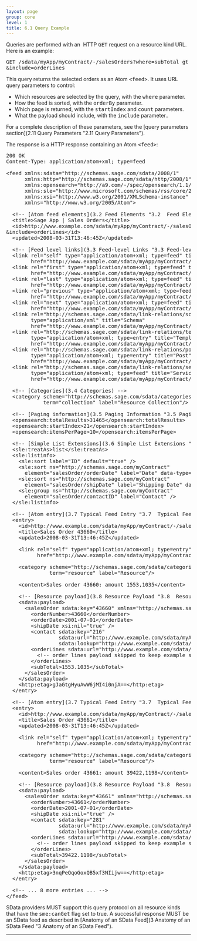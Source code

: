 ```yaml
---
layout: page
group: core
level: 1
title: 6.1 Query Example
---
```


Queries are performed with an&nbsp; HTTP <tt>GET</tt> request on a resource kind
URL. Here is an example:

<pre>GET /sdata/myApp/myContract/-/salesOrders?where=subTotal gt 1500.0&amp;orderBy=orderDate desc&amp;startIndex=21&amp;count=10
&amp;include=orderLines</pre>

This query returns the selected orders as an Atom <tt>&lt;feed&gt;</tt>. It
uses URL query parameters to control:

*   Which resources are selected by the query, with the <tt>where</tt>
parameter.
*   How the feed is sorted, with the <tt>orderBy</tt> parameter.
*   Which page is returned, with the <tt>startIndex</tt> and <tt>count</tt>
parameters.
*   What the payload should include, with the <tt>include</tt> parameter..

For a complete description of these parameters, see the
[query parameters section](2.11 Query Parameters "2.11  Query Parameters").

The response is a HTTP response containing an Atom <tt>&lt;feed&gt;</tt>:

<pre>200 OK
Content-Type: application/atom+xml; type=feed

&lt;feed xmlns:sdata="http://schemas.sage.com/sdata/2008/1" 
      xmlns:http="http://schemas.sage.com/sdata/http/2008/1" 
&nbsp;&nbsp;&nbsp;&nbsp;&nbsp; xmlns:opensearch="http://a9.com/-/spec/opensearch/1.1/"
      xmlns:sle="http://www.microsoft.com/schemas/rss/core/2005" 
      xmlns:xsi="http://www.w3.org/2001/XMLSchema-instance"
&nbsp;&nbsp;&nbsp;&nbsp;&nbsp; xmlns="http://www.w3.org/2005/Atom"&gt;

  &lt;!-- [Atom feed elements](3.2 Feed Elements "3.2  Feed Elements") --&gt;
&nbsp; &lt;title&gt;Sage App | Sales Orders&lt;/title&gt;
&nbsp; &lt;id&gt;http://www.example.com/sdata/myApp/myContract/-/salesOrders?where=subTotal gt 1500.0&amp;orderBy=orderDate desc&amp;startIndex=21&amp;count=10
&amp;include=orderLines&lt;/id&gt;
&nbsp; &lt;updated&gt;2008-03-31T13:46:45Z&lt;/updated&gt;

  &lt;!-- [Feed level links](3.3 Feed-level Links "3.3 Feed-level Links") --&gt;
  &lt;link rel="self" type="application/atom+xml; type=feed" title="Refresh" 
&nbsp;&nbsp;&nbsp;&nbsp;&nbsp;&nbsp;&nbsp; href="http://www.example.com/sdata/myApp/myContract/-/salesOrders" /&gt;
&nbsp; &lt;link rel="first" type="application/atom+xml; type=feed" title="First Page" 
&nbsp;&nbsp;&nbsp;&nbsp;&nbsp;&nbsp;&nbsp; href="http://www.example.com/sdata/myApp/myContract/-/salesOrders?startIndex=21&amp;amp;count=10" /&gt;
&nbsp; &lt;link rel="last" type="application/atom+xml; type=feed" title="Last Page" 
&nbsp;&nbsp;&nbsp;&nbsp;&nbsp;&nbsp;&nbsp; href="http://www.example.com/sdata/myApp/myContract/-/salesOrders?startIndex=31461&amp;amp;count=10" /&gt;
&nbsp; &lt;link rel="previous" type="application/atom+xml; type=feed" title="Previous Page" 
&nbsp;&nbsp;&nbsp;&nbsp;&nbsp;&nbsp;&nbsp; href="http://www.example.com/sdata/myApp/myContract/-/salesOrders?startIndex=11&amp;amp;count=10" /&gt;
&nbsp; &lt;link rel="next" type="application/atom+xml; type=feed" title="Next Page" 
&nbsp;&nbsp;&nbsp;&nbsp;&nbsp;&nbsp;&nbsp; href="http://www.example.com/sdata/myApp/myContract/-/salesOrders?startIndex=31&amp;amp;count=10" /&gt;
&nbsp; &lt;link rel="http://schemas.sage.com/sdata/link-relations/schema" 
&nbsp;&nbsp;&nbsp;&nbsp;&nbsp;&nbsp;&nbsp; type="application/xml" title="Schema" 
&nbsp;&nbsp;&nbsp;&nbsp;&nbsp;&nbsp;&nbsp; href="http://www.example.com/sdata/myApp/myContract/-/salesOrders/$schema?version=5" /&gt;
&nbsp; &lt;link rel="http://schemas.sage.com/sdata/link-relations/template" 
&nbsp;&nbsp;&nbsp;&nbsp;&nbsp;&nbsp;&nbsp; type="application/atom+xml; type=entry" title="Template" 
&nbsp;&nbsp;&nbsp;&nbsp;&nbsp;&nbsp;&nbsp; href="http://www.example.com/sdata/myApp/myContract/-/salesOrders/$template" /&gt;
&nbsp; &lt;link rel="http://schemas.sage.com/sdata/link-relations/post" 
&nbsp;&nbsp;&nbsp;&nbsp;&nbsp;&nbsp;&nbsp; type="application/atom+xml; type=entry" title="Post" 
&nbsp;&nbsp;&nbsp;&nbsp;&nbsp;&nbsp;&nbsp; href="http://www.example.com/sdata/myApp/myContract/-/salesOrders" /&gt;
&nbsp; &lt;link rel="http://schemas.sage.com/sdata/link-relations/service" 
&nbsp;&nbsp;&nbsp;&nbsp;&nbsp;&nbsp;&nbsp; type="application/atom+xml; type=feed" title="Service" 
&nbsp;&nbsp;&nbsp;&nbsp;&nbsp;&nbsp;&nbsp; href="http://www.example.com/sdata/myApp/myContract/-/salesOrders/$service" /&gt;

  &lt;!-- [Categories](3.4 Categories) --&gt;
  &lt;category scheme="http://schemas.sage.com/sdata/categories" 
            term="collection" label="Resource Collection"/&gt;

  &lt;!-- [Paging information](3.5 Paging Information "3.5 Paging Information") --&gt;
&nbsp; &lt;opensearch:totalResults&gt;31465&lt;/opensearch:totalResults&gt;
&nbsp; &lt;opensearch:startIndex&gt;21&lt;/opensearch:startIndex&gt;
&nbsp; &lt;opensearch:itemsPerPage&gt;10&lt;/opensearch:itemsPerPage&gt;

  &lt;!-- [Simple List Extensions](3.6 Simple List Extensions "3.6 Simple List Extensions") --&gt;
  &lt;sle:treatAs&gt;list&lt;/sle:treatAs&gt;
&nbsp;&nbsp;&lt;sle:listinfo&gt;
&nbsp;&nbsp;&nbsp;&nbsp;&lt;sle:sort label="ID" default="true" /&gt;
&nbsp;&nbsp;&nbsp;&nbsp;&lt;sle:sort ns="http://schemas.sage.com/myContract" 
      element="salesOrder/orderDate" label="Date" data-type="date" /&gt;
&nbsp;&nbsp;&nbsp;&nbsp;&lt;sle:sort ns="http://schemas.sage.com/myContract" 
      element="salesOrder/shipDate" label="Shipping Date" data-type="date" /&gt;
&nbsp;&nbsp;&nbsp;&nbsp;&lt;sle:group ns="http://schemas.sage.com/myContract" 
      element="salesOrder/contactID" label="Contact" /&gt;
&nbsp;&nbsp;&lt;/sle:listinfo&gt; 

  &lt;!-- [Atom entry](3.7 Typical Feed Entry "3.7  Typical Feed Entry") --&gt;
&nbsp; &lt;entry&gt;
&nbsp;&nbsp;&nbsp; &lt;id&gt;http://www.example.com/sdata/myApp/myContract/-/salesOrders('43660')&lt;/id&gt;
&nbsp;&nbsp;&nbsp; &lt;title&gt;Sales Order 43660&lt;/title&gt;
&nbsp;&nbsp;&nbsp; &lt;updated&gt;2008-03-31T13:46:45Z&lt;/updated&gt;

&nbsp;&nbsp;&nbsp; &lt;link rel="self" type="application/atom+xml; type=entry" title="self" 
&nbsp;&nbsp;&nbsp;&nbsp;&nbsp;&nbsp;&nbsp;&nbsp;&nbsp; href="http://www.example.com/sdata/myApp/myContract/-/salesOrders('43660')" /&gt;

    &lt;category scheme="http://schemas.sage.com/sdata/categories" 
              term="resource" label="Resource"/&gt;

&nbsp;&nbsp;&nbsp; &lt;content&gt;Sales order 43660: amount 1553,1035&lt;/content&gt;

    &lt;!-- [Resource payload](3.8 Resource Payload "3.8  Resource Payload") --&gt;
    &lt;sdata:payload&gt;
      &lt;salesOrder sdata:key="43660" xmlns="http://schemas.sage.com/myContract"&gt;
        &lt;orderNumber&gt;43660&lt;/orderNumber&gt;
        &lt;orderDate&gt;2001-07-01&lt;/orderDate&gt;
        &lt;shipDate xsi:nil="true" /&gt;
        &lt;contact sdata:key="216" 
                 sdata:url="http://www.example.com/sdata/myApp/myContract/-/contacts('216')" 
                 sdata:lookup="http://www.example.com/sdata/myApp/myContract/-/contacts"/&gt;
        &lt;orderLines sdata:url="http://www.example.com/sdata/myApp/myContract/-/salesOrderLines?where=salesOrderID%20eq%2043660"&gt;
          &lt;!-- order lines payload skipped to keep example size reasonable --&gt;
        &lt;/orderLines&gt;
        &lt;subTotal&gt;1553.1035&lt;/subTotal&gt;
      &lt;/salesOrder&gt;
    &lt;/sdata:payload&gt;
&nbsp;&nbsp;&nbsp; &lt;http:etag&gt;gJaGtgHyuAwW6jMI4i0njA==&lt;/http:etag&gt;
&nbsp; &lt;/entry&gt;

  &lt;!-- [Atom entry](3.7 Typical Feed Entry "3.7  Typical Feed Entry") --&gt;
&nbsp; &lt;entry&gt;
&nbsp;&nbsp;&nbsp; &lt;id&gt;http://www.example.com/sdata/myApp/myContract/-/salesOrders('43661')&lt;/id&gt;
&nbsp;&nbsp;&nbsp; &lt;title&gt;Sales Order 43661&lt;/title&gt;
&nbsp;&nbsp;&nbsp; &lt;updated&gt;2008-03-31T13:46:45Z&lt;/updated&gt;

&nbsp;&nbsp;&nbsp; &lt;link rel="self" type="application/atom+xml; type=entry" title="self" 
&nbsp;&nbsp;&nbsp;&nbsp;&nbsp;&nbsp;&nbsp;&nbsp;&nbsp; href="http://www.example.com/sdata/myApp/myContract/-/salesOrders('43661')" /&gt;

    &lt;category scheme="http://schemas.sage.com/sdata/categories" 
              term="resource" label="Resource"/&gt;

&nbsp;&nbsp;&nbsp; &lt;content&gt;Sales order 43661: amount 39422,1198&lt;/content&gt;

    &lt;!-- [Resource payload](3.8 Resource Payload "3.8  Resource Payload") --&gt;
    &lt;sdata:payload&gt;
      &lt;salesOrder sdata:key="43661" xmlns="http://schemas.sage.com/myContract"&gt;
        &lt;orderNumber&gt;43661&lt;/orderNumber&gt;
        &lt;orderDate&gt;2001-07-01&lt;/orderDate&gt;
        &lt;shipDate xsi:nil="true" /&gt;
        &lt;contact sdata:key="281" 
                 sdata:url="http://www.example.com/sdata/myApp/myContract/-/contacts('281')" 
                 sdata:lookup="http://www.example.com/sdata/myApp/myContract/-/contacts" /&gt;
        &lt;orderLines sdata:url="http://www.example.com/sdata/myApp/myContract/-/salesOrderLines?where=salesOrderID%20eq%2043661"&gt;
          &lt;!-- order lines payload skipped to keep example size reasonable --&gt;
        &lt;/orderLines&gt;
        &lt;subTotal&gt;39422.1198&lt;/subTotal&gt;
      &lt;/salesOrder&gt;
    &lt;/sdata:payload&gt;
&nbsp;&nbsp;&nbsp; &lt;http:etag&gt;3nqPeQqoGoxQB5xf3NIijw==&lt;/http:etag&gt;
&nbsp; &lt;/entry&gt;

&nbsp; &lt;!-- ... 8 more entries ... --&gt;
&lt;/feed&gt;</pre>

SData providers MUST support this query protocol on all resource
kinds that have the <tt>sme:canGet</tt> flag set to true. A successful response
MUST be an SData feed as described in [Anatomy of an SData
Feed](3 Anatomy of an SData Feed "3 Anatomy of an SData Feed").

* * *